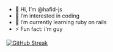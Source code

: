 
- 👋 Hi, I’m @hafid-js
- 👀 I’m interested in coding
- 🌱 I’m currently learning ruby on rails
- ⚡ Fun fact: i'm guy

[![GitHub Streak](https://streak-stats.demolab.com?user=hafid-js&theme=dark&locale=id&exclude_days=Sun%2CMon%2CTue%2CWed%2CThu%2CFri%2CSat&card_width=700)](https://git.io/streak-stats)
